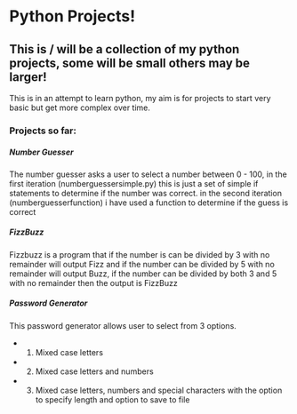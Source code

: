 # Python Projects!

## This is / will be a collection of my python projects, some will be small others may be larger!

This is in an attempt to learn python, my aim is for projects to start very basic but get more complex over time.


### Projects so far:

##### Number Guesser
The number guesser asks a user to select a number between 0 - 100, in the first iteration (numberguessersimple.py) this is just a set of simple if statements to determine if the number was correct. in the second iteration (numberguesserfunction) i have used a function to determine if the guess is correct

##### FizzBuzz
Fizzbuzz is a program that if the number is can be divided by 3 with no remainder will output Fizz and if the number can be divided by 5 with no remainder will output Buzz, if the number can be divided by both 3 and 5 with no remainder then the output is FizzBuzz

##### Password Generator
This password generator allows user to select from 3 options.
- 1. Mixed case letters
- 2. Mixed case letters and numbers
- 3. Mixed case letters, numbers and special characters
with the option to specify length and option to save to file
